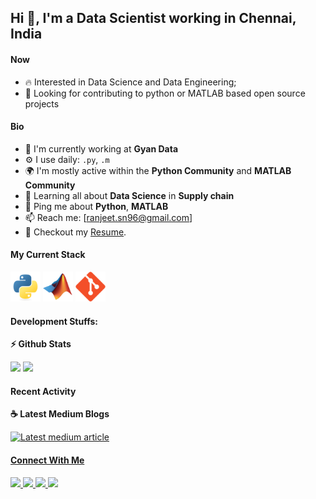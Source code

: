 ## Hi 👋, I'm a Data Scientist working in Chennai, India

#### Now

- :fire: Interested in Data Science and Data Engineering;
- :calendar: Looking for contributing to python or MATLAB based open source projects 

#### Bio

- 🏢 I'm currently working at **Gyan Data**
- ⚙️ I use daily: `.py`, `.m`
- 🌍 I'm mostly active within the **Python Community** and **MATLAB Community**
- 🌱 Learning all about **Data Science** in **Supply chain**
- 💬 Ping me about **Python**, **MATLAB**
- 📫 Reach me: [ranjeet.sn96@gmail.com]
- 📝 Checkout my [Resume](files/resume.pdf).

#### My Current Stack

<img height="48" src="python-original.svg" alt="python"> <img height="48" src="matlab-org.png" alt="MATLAB"> <img height="48" src="git-original.svg" alt="github"> 

#### Development Stuffs:

<b>⚡ Github Stats</b>
<p float="left">
<img height="180em" src="https://github-readme-stats.vercel.app/api?username=ranjeetsn&show_icons=true&hide_border=true&&count_private=true&include_all_commits=true" /> 
<img height="180em" src="https://github-readme-stats.vercel.app/api/top-langs/?username=ranjeetsn&show_icons=true&hide_border=true&layout=compact&langs_count=8"/>
</p>

#### Recent Activity

<p><b> &#9749; Latest Medium Blogs</b></p>

<a target="_blank" href="https://github-readme-medium-recent-article.vercel.app/medium/@sudiptob2/0"><img src="https://github-readme-medium-recent-article.vercel.app/medium/@sudiptob2/0" alt="Latest medium article">

#### Connect With Me

<p left="center">
<a href="https://twitter.com/RanjeetNagarka2">
  <img src="https://img.shields.io/badge/twitter-%231DA1F2.svg?&style=for-the-badge&logo=twitter&logoColor=white" height=25>
</a> 
<a href="https://www.linkedin.com/in/sudiptob2/">
  <img src="https://img.shields.io/badge/linkedin-%230077B5.svg?&style=for-the-badge&logo=linkedin&logoColor=white" height=25>
</a> 
<a href="https://medium.com/@sudiptob2">
  <img src="https://img.shields.io/badge/Medium-12100E?style=for-the-badge&logo=medium&logoColor=white" height=25>
</a>
<a href="mailto:ranjeet.sn96@gmail.com">
  <img src="	https://img.shields.io/badge/Gmail-D14836?style=for-the-badge&logo=gmail&logoColor=white" height=25>
</a>
</p>

